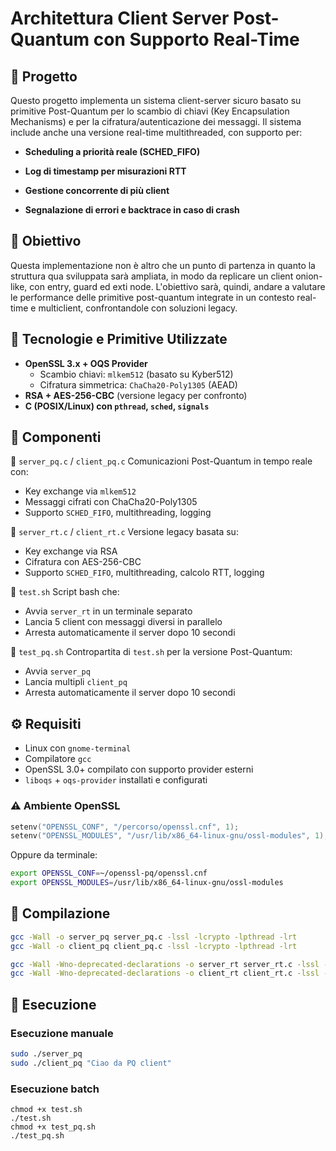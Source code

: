# Architettura Client Server Post-Quantum con Supporto Real-Time

## 🧠 Progetto
Questo progetto implementa un sistema client-server sicuro basato su primitive Post-Quantum per lo scambio di chiavi (Key Encapsulation Mechanisms) e per la cifratura/autenticazione dei messaggi. Il sistema include anche una versione real-time multithreaded, con supporto per:

+ **Scheduling a priorità reale (SCHED_FIFO)**

+ **Log di timestamp per misurazioni RTT**

+ **Gestione concorrente di più client**

+ **Segnalazione di errori e backtrace in caso di crash**

## 🔐 Obiettivo
Questa implementazione non è altro che un punto di partenza in quanto la struttura qua sviluppata sarà ampliata, in modo da replicare un client onion-like, con entry, guard ed exti node. L'obiettivo sarà, quindi, andare a valutare le performance delle primitive post-quantum integrate in un contesto real-time e multiclient, confrontandole con soluzioni legacy.

## 🔐 Tecnologie e Primitive Utilizzate

+ **OpenSSL 3.x + OQS Provider**
  - Scambio chiavi: `mlkem512` (basato su Kyber512)
  - Cifratura simmetrica: `ChaCha20-Poly1305` (AEAD)
+ **RSA + AES-256-CBC** (versione legacy per confronto)
+ **C (POSIX/Linux) con `pthread`, `sched`, `signals`**

## 📁 Componenti
🔹 `server_pq.c` / `client_pq.c`
Comunicazioni Post-Quantum in tempo reale con:
+ Key exchange via `mlkem512`
+ Messaggi cifrati con ChaCha20-Poly1305
+ Supporto `SCHED_FIFO`, multithreading, logging

🔹 `server_rt.c` / `client_rt.c`
Versione legacy basata su:
+ Key exchange via RSA
+ Cifratura con AES-256-CBC
+ Supporto `SCHED_FIFO`, multithreading, calcolo RTT, logging

🔹 `test.sh` 
Script bash che:
+ Avvia `server_rt` in un terminale separato
+ Lancia 5 client con messaggi diversi in parallelo
+ Arresta automaticamente il server dopo 10 secondi

🔹 `test_pq.sh`
Contropartita di `test.sh` per la versione Post-Quantum:
+ Avvia `server_pq`
+ Lancia multipli `client_pq`
+ Arresta automaticamente il server dopo 10 secondi

## ⚙️ Requisiti
+ Linux con `gnome-terminal`
+ Compilatore `gcc`
+ OpenSSL 3.0+ compilato con supporto provider esterni
+ `liboqs` + `oqs-provider` installati e configurati

### ⚠️ Ambiente OpenSSL
```c
setenv("OPENSSL_CONF", "/percorso/openssl.cnf", 1);
setenv("OPENSSL_MODULES", "/usr/lib/x86_64-linux-gnu/ossl-modules", 1);
```
Oppure da terminale:
```bash
export OPENSSL_CONF=~/openssl-pq/openssl.cnf
export OPENSSL_MODULES=/usr/lib/x86_64-linux-gnu/ossl-modules
```

## 🚀 Compilazione

```bash
gcc -Wall -o server_pq server_pq.c -lssl -lcrypto -lpthread -lrt
gcc -Wall -o client_pq client_pq.c -lssl -lcrypto -lpthread -lrt

gcc -Wall -Wno-deprecated-declarations -o server_rt server_rt.c -lssl -lcrypto -lrt
gcc -Wall -Wno-deprecated-declarations -o client_rt client_rt.c -lssl -lcrypto
```

## 🧪 Esecuzione

### Esecuzione manuale

```bash
sudo ./server_pq
sudo ./client_pq "Ciao da PQ client"
```

### Esecuzione batch
```
chmod +x test.sh
./test.sh
chmod +x test_pq.sh
./test_pq.sh
```
